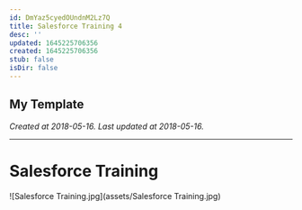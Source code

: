 ```yaml
---
id: DmYaz5cyedOUndnM2Lz7Q
title: Salesforce Training 4
desc: ''
updated: 1645225706356
created: 1645225706356
stub: false
isDir: false
---
```

My Template
---

_Created at 2018-05-16._
_Last updated at 2018-05-16._




---

# Salesforce Training


![Salesforce Training.jpg](assets/Salesforce Training.jpg)

